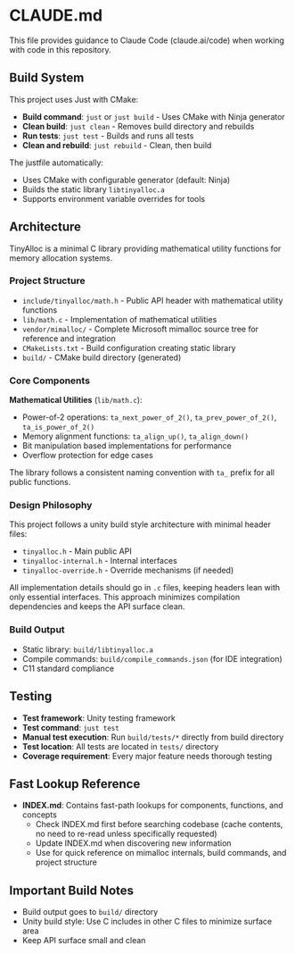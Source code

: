 # CLAUDE.md

This file provides guidance to Claude Code (claude.ai/code) when working with code in this repository.

## Build System

This project uses Just with CMake:

- **Build command**: `just` or `just build` - Uses CMake with Ninja generator
- **Clean build**: `just clean` - Removes build directory and rebuilds
- **Run tests**: `just test` - Builds and runs all tests
- **Clean and rebuild**: `just rebuild` - Clean, then build

The justfile automatically:
- Uses CMake with configurable generator (default: Ninja)
- Builds the static library `libtinyalloc.a`
- Supports environment variable overrides for tools

## Architecture

TinyAlloc is a minimal C library providing mathematical utility functions for memory allocation systems.

### Project Structure

- `include/tinyalloc/math.h` - Public API header with mathematical utility functions
- `lib/math.c` - Implementation of mathematical utilities
- `vendor/mimalloc/` - Complete Microsoft mimalloc source tree for reference and integration
- `CMakeLists.txt` - Build configuration creating static library
- `build/` - CMake build directory (generated)

### Core Components

**Mathematical Utilities** (`lib/math.c`):
- Power-of-2 operations: `ta_next_power_of_2()`, `ta_prev_power_of_2()`, `ta_is_power_of_2()`
- Memory alignment functions: `ta_align_up()`, `ta_align_down()`
- Bit manipulation based implementations for performance
- Overflow protection for edge cases

The library follows a consistent naming convention with `ta_` prefix for all public functions.

### Design Philosophy

This project follows a unity build style architecture with minimal header files:

- `tinyalloc.h` - Main public API
- `tinyalloc-internal.h` - Internal interfaces 
- `tinyalloc-override.h` - Override mechanisms (if needed)

All implementation details should go in `.c` files, keeping headers lean with only essential interfaces. This approach minimizes compilation dependencies and keeps the API surface clean.

### Build Output

- Static library: `build/libtinyalloc.a`
- Compile commands: `build/compile_commands.json` (for IDE integration)
- C11 standard compliance

## Testing

- **Test framework**: Unity testing framework
- **Test command**: `just test` 
- **Manual test execution**: Run `build/tests/*` directly from build directory
- **Test location**: All tests are located in `tests/` directory
- **Coverage requirement**: Every major feature needs thorough testing

## Fast Lookup Reference

- **INDEX.md**: Contains fast-path lookups for components, functions, and concepts
  - Check INDEX.md first before searching codebase (cache contents, no need to re-read unless specifically requested)
  - Update INDEX.md when discovering new information
  - Use for quick reference on mimalloc internals, build commands, and project structure

## Important Build Notes

- Build output goes to `build/` directory
- Unity build style: Use C includes in other C files to minimize surface area
- Keep API surface small and clean